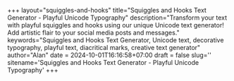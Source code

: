 +++
layout="squiggles-and-hooks"
title="Squiggles and Hooks Text Generator - Playful Unicode Typography"
description="Transform your text with playful squiggles and hooks using our unique Unicode text generator! Add artistic flair to your social media posts and messages."
keywords="Squiggles and Hooks Text Generator, Unicode text, decorative typography, playful text, diacritical marks, creative text generator"
author="Alan"
date = 2024-10-01T16:16:58+07:00
draft = false
slug=''
sitename='Squiggles and Hooks Text Generator - Playful Unicode Typography'
+++